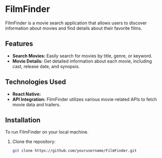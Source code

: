 # FilmFinder

FilmFinder is a movie search application that allows users to discover information about movies and find details about their favorite films.

## Features

- **Search Movies:** Easily search for movies by title, genre, or keyword.
- **Movie Details:** Get detailed information about each movie, including cast, release date, and synopsis.

## Technologies Used

- **React Native:**
- **API Integration:** FilmFinder utilizes various movie-related APIs to fetch movie data and trailers.

## Installation

To run FilmFinder on your local machine.

1. Clone the repository:
   ```bash
   git clone https://github.com/yourusername/FilmFinder.git
